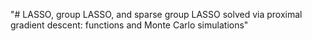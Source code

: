 "# LASSO, group LASSO, and sparse group LASSO solved via proximal gradient descent: functions and Monte Carlo simulations" 
